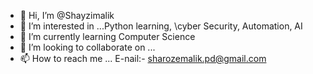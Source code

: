 - 👋 Hi, I’m @Shayzimalik
- 👀 I’m interested in ...Python learning, \cyber Security, Automation, AI
- 🌱 I’m currently learning Computer Science
- 💞️ I’m looking to collaborate on ...
- 📫 How to reach me ... E-nail:- sharozemalik.pd@gmail.com

<!---
Shayzimalik/Shayzimalik is a ✨ special ✨ repository because its `README.md` (this file) appears on your GitHub profile.
You can click the Preview link to take a look at your changes.
--->
